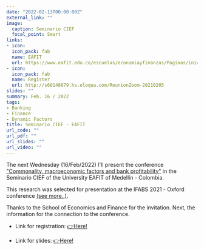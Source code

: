 ```yaml
---
date: "2022-02-13T00:00:00Z"
external_link: ""
image:
  caption: Seminario CIEF
  focal_point: Smart
links:
- icon: 
  icon_pack: fab
  name: EAFIT
  url: https://www.eafit.edu.co/escuelas/economiayfinanzas/Paginas/inicio.aspx
- icon: 
  icon_pack: fab
  name: Register
  url: http://s60148679.hs.eloqua.com/ReunionZoom-20210205
slides: ""
summary: Feb. 16 / 2022
tags:
- Banking
- Finance
- Dynamic Factors
title: Seminario CIEF - EAFIT
url_code: ""
url_pdf: ""
url_slides: ""
url_video: ""
---
```


The next Wednesday (16/Feb/2022) I'll present the conference ["Commonality, macroeconomic factors and bank profitability"](https://www.ub.edu/irea/working_papers/2021/202113.pdf) in the Seminario CIEF of the University EAFIT of Medellín - Colombia.

This research was selected for presentation at the IFABS 2021 - Oxford conference [(see more..)](https://www.joaquibarandica.com/project/ifabs/).

Thanks to the School of Economics and Finance for the invitation. Next, the information for the connection to the conference.

* Link for registration: [👉Here!](http://s60148679.hs.eloqua.com/ReunionZoom-20210205)

* Link for slides: [👉Here!](https://juniorjb5.github.io/EAFIT/Slides_EAFIT.html#1)

